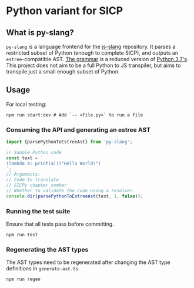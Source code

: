 # Python variant for SICP

## What is py-slang?

`py-slang` is a language frontend for the
[js-slang](https://github.com/source-academy/js-slang) repository. It parses
a restricted subset of Python (enough to complete SICP), and outputs an
`estree`-compatible AST. [The grammar](./src/Grammar.gram) is a reduced
version of [Python 3.7's](https://docs.python.org/3.7/reference/grammar.html).
This project does not aim to be a full Python to JS transpiler, but aims
to transpile just a small enough subset of Python.

## Usage
For local testing:
```shell
npm run start:dev # Add `-- <file.py>` to run a file
```

### Consuming the API and generating an estree AST
```javascript
import {parsePythonToEstreeAst} from 'py-slang';

// Sample Python code
const text = `
(lambda a: print(a))("Hello World!")
`;
// Arguments:
// Code to translate
// SICPy chapter number
// Whether to validate the code using a resolver.
console.dir(parsePythonToEstreeAst(text, 1, false));
```

### Running the test suite

Ensure that all tests pass before committing.

```shell
npm run test
```

### Regenerating the AST types
The AST types need to be regenerated after changing
the AST type definitions in `generate-ast.ts`.
```shell
npm run regen
```